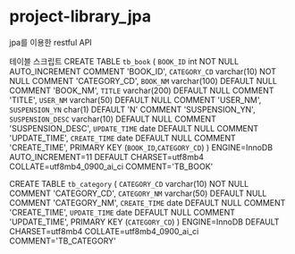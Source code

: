 # project-library_jpa
jpa를 이용한 restful API 


테이블 스크립트
CREATE TABLE `tb_book` (
   `BOOK_ID` int NOT NULL AUTO_INCREMENT COMMENT 'BOOK_ID',
   `CATEGORY_CD` varchar(10) NOT NULL COMMENT 'CATEGORY_CD',
   `BOOK_NM` varchar(100) DEFAULT NULL COMMENT 'BOOK_NM',
   `TITLE` varchar(200) DEFAULT NULL COMMENT 'TITLE',
   `USER_NM` varchar(50) DEFAULT NULL COMMENT 'USER_NM',
   `SUSPENSION_YN` char(1) DEFAULT 'N' COMMENT 'SUSPENSION_YN',
   `SUSPENSION_DESC` varchar(10) DEFAULT NULL COMMENT 'SUSPENSION_DESC',
   `UPDATE_TIME` date DEFAULT NULL COMMENT 'UPDATE_TIME',
   `CREATE_TIME` date DEFAULT NULL COMMENT 'CREATE_TIME',
   PRIMARY KEY (`BOOK_ID`,`CATEGORY_CD`)
 ) ENGINE=InnoDB AUTO_INCREMENT=11 DEFAULT CHARSET=utf8mb4 COLLATE=utf8mb4_0900_ai_ci COMMENT='TB_BOOK'
 
 
 CREATE TABLE `tb_category` (
   `CATEGORY_CD` varchar(10) NOT NULL COMMENT 'CATEGORY_CD',
   `CATEGORY_NM` varchar(50) DEFAULT NULL COMMENT 'CATEGORY_NM',
   `CREATE_TIME` date DEFAULT NULL COMMENT 'CREATE_TIME',
   `UPDATE_TIME` date DEFAULT NULL COMMENT 'UPDATE_TIME',
   PRIMARY KEY (`CATEGORY_CD`)
 ) ENGINE=InnoDB DEFAULT CHARSET=utf8mb4 COLLATE=utf8mb4_0900_ai_ci COMMENT='TB_CATEGORY'


